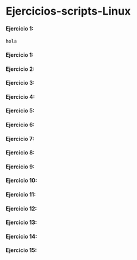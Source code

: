 # Ejercicios-scripts-Linux
#### Ejercicio 1:
`hola`

#### Ejercicio 1:

#### Ejercicio 2:

#### Ejercicio 3:

#### Ejercicio 4:

#### Ejercicio 5:

#### Ejercicio 6:

#### Ejercicio 7:

#### Ejercicio 8:

#### Ejercicio 9:

#### Ejercicio 10:

#### Ejercicio 11:

#### Ejercicio 12:

#### Ejercicio 13:

#### Ejercicio 14:

#### Ejercicio 15:

